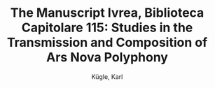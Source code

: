 ---
title: "The Manuscript Ivrea, Biblioteca Capitolare 115: Studies in the Transmission and Composition of Ars Nova Polyphony"
author: Kügle, Karl
volume: LXIX
price: 76
isbn10: 1-896926-04-5
isbn13: 978-1-896926-04-9
publisher: IMM
place: Ottawa
year: 1997
pages: xvii + 285
---